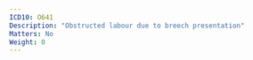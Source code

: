 ```yaml
---
ICD10: O641
Description: "Obstructed labour due to breech presentation"
Matters: No
Weight: 0
---
```

